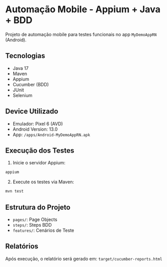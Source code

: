 # Automação Mobile - Appium + Java + BDD

Projeto de automação mobile para testes funcionais no app `MyDemoAppRN` (Android).

## Tecnologias
- Java 17
- Maven
- Appium
- Cucumber (BDD)
- JUnit
- Selenium

## Device Utilizado
- Emulador: Pixel 6 (AVD)
- Android Version: 13.0
- App: `/apps/Android-MyDemoAppRN.apk`

## Execução dos Testes

1. Inicie o servidor Appium:
```bash
appium
```

2. Execute os testes via Maven:
```bash
mvn test
```

## Estrutura do Projeto
- `pages/`: Page Objects
- `steps/`: Steps BDD
- `features/`: Cenários de Teste

## Relatórios
Após execução, o relatório será gerado em:
`target/cucumber-reports.html`
